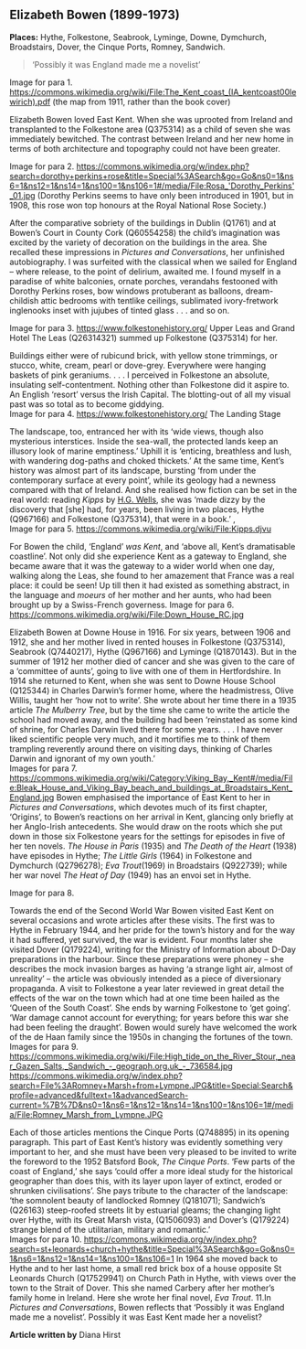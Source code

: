 ## Elizabeth Bowen (1899-1973)

**Places:** Hythe, Folkestone, Seabrook, Lyminge, Downe, Dymchurch, Broadstairs, Dover, the Cinque Ports, Romney, Sandwich.

>‘Possibly it was England made me a novelist’

Image for para 1. https://commons.wikimedia.org/wiki/File:The_Kent_coast_(IA_kentcoast00lewirich).pdf (the map from 1911, rather than the book cover)

Elizabeth Bowen loved East Kent. When she was uprooted from Ireland and transplanted to the Folkestone area (Q375314) as a child of seven she was immediately bewitched. The contrast between Ireland and her new home in terms of both architecture and topography could not have been greater. 

Image for para 2.
https://commons.wikimedia.org/w/index.php?search=dorothy+perkins+rose&title=Special%3ASearch&go=Go&ns0=1&ns6=1&ns12=1&ns14=1&ns100=1&ns106=1#/media/File:Rosa_'Dorothy_Perkins'_01.jpg (Dorothy Perkins seems to have only been introduced in 1901, but in 1908, this rose won top honours at the Royal National Rose Society.)

After the comparative sobriety of the buildings in Dublin (Q1761) and at Bowen’s Court in County Cork (Q60554258) the child’s imagination was excited by the variety of decoration on the buildings in the area. She recalled these impressions in _Pictures and Conversations_, her unfinished autobiography. 
I was surfeited with the classical when we sailed for England – where release, to the point of delirium, awaited me. I found myself in a paradise of white balconies, ornate porches, verandahs festooned with Dorothy Perkins roses, bow windows protuberant as balloons, dream-childish attic bedrooms with tentlike ceilings, sublimated ivory-fretwork inglenooks inset with jujubes of tinted glass . . . and so on. 

Image for para 3. https://www.folkestonehistory.org/ Upper Leas and Grand Hotel
The Leas (Q26314321) summed up Folkestone (Q375314) for her. 

Buildings either were of rubicund brick, with yellow stone trimmings, or stucco, white, cream, pearl or dove-grey. Everywhere were hanging baskets of pink geraniums. . . . I perceived in Folkestone an absolute, insulating self-contentment. Nothing other than Folkestone did it aspire to. An English ‘resort’ versus the Irish Capital. The blotting-out of all my visual past was so total as to become giddying.   
Image for para 4. https://www.folkestonehistory.org/ The Landing Stage

The landscape, too, entranced her with its ‘wide views, though also mysterious interstices.  Inside the sea-wall, the protected lands keep an illusory look of marine emptiness.’ Uphill it is ‘enticing, breathless and lush, with wandering dog-paths and choked thickets.’  At the same time, Kent’s history was almost part of its landscape, bursting ‘from under the contemporary surface at every point’, while its geology had a newness compared with that of Ireland.   And she realised how fiction can be set in the real world: reading _Kipps_ by [H.G. Wells]( /20c/20c-wellshg-biography), she was ‘made dizzy by the discovery that [she] had, for years, been living in two places, Hythe (Q967166) and Folkestone (Q375314), that were in a book.’  ,   
Image for para 5. https://commons.wikimedia.org/wiki/File:Kipps.djvu

For Bowen the child, ‘England’ _was Kent_, and ‘above all, Kent’s dramatisable coastline’.   Not only did she experience Kent as a gateway to England, she became aware that it was the gateway to a wider world when one day, walking along the Leas, she found to her amazement that France was a real place: it could be seen! Up till then it had existed as something abstract, in the language and _moeurs_ of her mother and her aunts, who had been brought up by a Swiss-French governess. 
Image for para 6.
https://commons.wikimedia.org/wiki/File:Down_House_RC.jpg
 
Elizabeth Bowen at Downe House in 1916.
For six years, between 1906 and 1912, she and her mother lived in rented houses in Folkestone (Q375314), Seabrook (Q7440217), Hythe (Q967166) and Lyminge (Q1870143). But in the summer of 1912 her mother died of cancer and she was given to the care of a ‘committee of aunts’, going to live with one of them in Hertfordshire. In 1914 she returned to Kent, when she was sent to Downe House School  (Q125344) in Charles Darwin’s former home, where the headmistress, Olive Willis, taught her ‘how not to write’. She wrote about her time there in a 1935 article _The Mulberry Tree_, but by the time she came to write the article the school had moved away, and the building had been ‘reinstated as some kind of shrine, for Charles Darwin lived there for some years. . . .  I have never liked scientific people very much, and it mortifies me to think of them trampling reverently around there on visiting days, thinking of Charles Darwin and ignorant of my own youth.’  
Images for para 7.
https://commons.wikimedia.org/wiki/Category:Viking_Bay,_Kent#/media/File:Bleak_House_and_Viking_Bay_beach_and_buildings_at_Broadstairs_Kent_England.jpg
Bowen emphasised the importance of East Kent to her in _Pictures and Conversations_, which devotes much of its first chapter, ‘Origins’, to Bowen’s reactions on her arrival in Kent, glancing only briefly at her Anglo-Irish antecedents. She would draw on the roots which she put down in those six Folkestone years for the settings for episodes in five of her ten novels. _The House in Paris_ (1935) and _The Death of the Heart_ (1938) have episodes in Hythe; _The Little Girls_ (1964) in Folkestone and Dymchurch (Q2796278); _Eva Trout_(1969) in Broadstairs (Q922739); while her war novel _The Heat of Day_ (1949) has an envoi set in Hythe. 

Image for para 8. 
 
Towards the end of the Second World War Bowen visited East Kent on several occasions and wrote articles after these visits. The first was to Hythe in February 1944, and her pride for the town’s history and for the way it had suffered, yet survived, the war is evident.  Four months later she visited Dover (Q179224), writing for the Ministry of Information about D-Day preparations in the harbour. Since these preparations were phoney – she describes the mock invasion barges as having ‘a strange light air, almost of unreality’ – the article was obviously intended as a piece of diversionary propaganda.  A visit to Folkestone a year later reviewed in great detail the effects of the war on the town which had at one time been hailed as the ‘Queen of the South Coast’. She ends by warning Folkestone to ‘get going’. ‘War damage cannot account for everything; for years before this war she had been feeling the draught’.  Bowen would surely have welcomed the work of the de Haan family since the 1950s in changing the fortunes of the town.
Images for para 9.
https://commons.wikimedia.org/wiki/File:High_tide_on_the_River_Stour,_near_Gazen_Salts,_Sandwich_-_geograph.org.uk_-_736584.jpg
https://commons.wikimedia.org/w/index.php?search=File%3ARomney+Marsh+from+Lympne.JPG&title=Special:Search&profile=advanced&fulltext=1&advancedSearch-current=%7B%7D&ns0=1&ns6=1&ns12=1&ns14=1&ns100=1&ns106=1#/media/File:Romney_Marsh_from_Lympne.JPG

Each of those articles mentions the Cinque Ports (Q748895) in its opening paragraph. This part of East Kent’s history was evidently something very important to her, and she must have been very pleased to be invited to write the foreword to the 1952 Batsford Book, _The Cinque Ports_. ‘Few parts of the coast of England,’ she says ‘could offer a more ideal study for the historical geographer than does this, with its layer upon layer of extinct, eroded or shrunken civilisations’.  She pays tribute to the character of the landscape:  ‘the somnolent beauty of landlocked Romney (Q181071); Sandwich’s (Q26163) steep-roofed streets lit by estuarial gleams;  the changing light over Hythe, with its Great Marsh vista, (Q1506093) and Dover’s (Q179224) strange blend of the utilitarian, military and romantic.’   
Images for para 10. https://commons.wikimedia.org/w/index.php?search=st+leonards+church+hythe&title=Special%3ASearch&go=Go&ns0=1&ns6=1&ns12=1&ns14=1&ns100=1&ns106=1
In 1964 she moved back to Hythe and to her last home, a small red brick box of a house opposite St Leonards Church (Q17529941) on Church Path in Hythe, with views over the town to the Strait of Dover. This she named Carbery after her mother’s family home in Ireland. Here she wrote her final novel, _Eva Trout_. 
11.In _Pictures and Conversations_, Bowen reflects that ‘Possibly it was England made me a novelist’.  Possibly it was East Kent made her a novelist?

**Article written by** Diana Hirst

